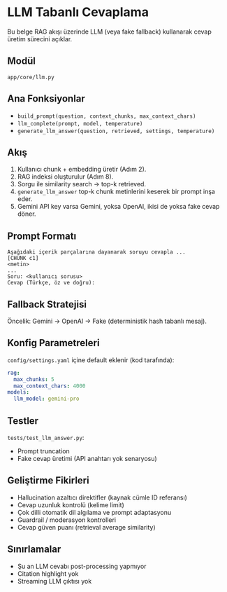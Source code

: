 # LLM Tabanlı Cevaplama

Bu belge RAG akışı üzerinde LLM (veya fake fallback) kullanarak cevap üretim sürecini açıklar.

## Modül
`app/core/llm.py`

## Ana Fonksiyonlar
- `build_prompt(question, context_chunks, max_context_chars)`
- `llm_complete(prompt, model, temperature)`
- `generate_llm_answer(question, retrieved, settings, temperature)`

## Akış
1. Kullanıcı chunk + embedding üretir (Adım 2).
2. RAG indeksi oluşturulur (Adım 8).
3. Sorgu ile similarity search → top-k retrieved.
4. `generate_llm_answer` top-k chunk metinlerini keserek bir prompt inşa eder.
5. Gemini API key varsa Gemini, yoksa OpenAI, ikisi de yoksa fake cevap döner.

## Prompt Formatı
```
Aşağıdaki içerik parçalarına dayanarak soruyu cevapla ...
[CHUNK c1]
<metin>
...
Soru: <kullanıcı sorusu>
Cevap (Türkçe, öz ve doğru):
```

## Fallback Stratejisi
Öncelik: Gemini → OpenAI → Fake (deterministik hash tabanlı mesaj).

## Konfig Parametreleri
`config/settings.yaml` içine default eklenir (kod tarafında):
```yaml
rag:
  max_chunks: 5
  max_context_chars: 4000
models:
  llm_model: gemini-pro
```

## Testler
`tests/test_llm_answer.py`:
- Prompt truncation
- Fake cevap üretimi (API anahtarı yok senaryosu)

## Geliştirme Fikirleri
- Hallucination azaltıcı direktifler (kaynak cümle ID referansı)
- Cevap uzunluk kontrolü (kelime limit)
- Çok dilli otomatik dil algılama ve prompt adaptasyonu
- Guardrail / moderasyon kontrolleri
- Cevap güven puanı (retrieval average similarity)

## Sınırlamalar
- Şu an LLM cevabı post-processing yapmıyor
- Citation highlight yok
- Streaming LLM çıktısı yok
